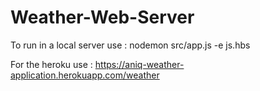# Weather-Web-Server

To run in a local server use : nodemon src/app.js -e js.hbs

For the heroku use : https://aniq-weather-application.herokuapp.com/weather
